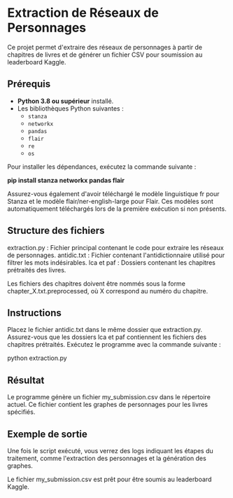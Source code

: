# Extraction de Réseaux de Personnages

Ce projet permet d'extraire des réseaux de personnages à partir de chapitres de livres et de générer un fichier CSV pour soumission au leaderboard Kaggle.

## Prérequis

- **Python 3.8 ou supérieur** installé.
- Les bibliothèques Python suivantes :
  - `stanza`
  - `networkx`
  - `pandas`
  - `flair`
  - `re`
  - `os`

Pour installer les dépendances, exécutez la commande suivante :

**pip install stanza networkx pandas flair**

Assurez-vous également d'avoir téléchargé le modèle linguistique fr pour Stanza et le modèle flair/ner-english-large pour Flair. Ces modèles sont automatiquement téléchargés lors de la première exécution si non présents.

## Structure des fichiers
extraction.py : Fichier principal contenant le code pour extraire les réseaux de personnages.
antidic.txt : Fichier contenant l'antidictionnaire utilisé pour filtrer les mots indésirables.
lca et paf : Dossiers contenant les chapitres prétraités des livres.

Les fichiers des chapitres doivent être nommés sous la forme chapter_X.txt.preprocessed, où X correspond au numéro du chapitre.

## Instructions
Placez le fichier antidic.txt dans le même dossier que extraction.py.
Assurez-vous que les dossiers lca et paf contiennent les fichiers des chapitres prétraités.
Exécutez le programme avec la commande suivante :

python extraction.py

## Résultat
Le programme génère un fichier my_submission.csv dans le répertoire actuel. Ce fichier contient les graphes de personnages pour les livres spécifiés.

## Exemple de sortie
Une fois le script exécuté, vous verrez des logs indiquant les étapes du traitement, comme l'extraction des personnages et la génération des graphes.

Le fichier my_submission.csv est prêt pour être soumis au leaderboard Kaggle.
